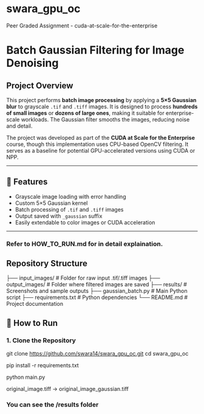# swara_gpu_oc
Peer Graded Assignment - cuda-at-scale-for-the-enterprise

# Batch Gaussian Filtering for Image Denoising

## Project Overview

This project performs **batch image processing** by applying a **5×5 Gaussian blur** to grayscale `.tif` and `.tiff` images. It is designed to process **hundreds of small images** or **dozens of large ones**, making it suitable for enterprise-scale workloads. The Gaussian filter smooths the images, reducing noise and detail.

The project was developed as part of the **CUDA at Scale for the Enterprise** course, though this implementation uses CPU-based OpenCV filtering. It serves as a baseline for potential GPU-accelerated versions using CUDA or NPP.

---

## 🚀 Features

- Grayscale image loading with error handling
- Custom 5×5 Gaussian kernel
- Batch processing of `.tif` and `.tiff` images
- Output saved with `_gaussian` suffix
- Easily extendable to color images or CUDA acceleration

---

### Refer to HOW_TO_RUN.md for in detail explaination.

## Repository Structure

├── input_images/ # Folder for raw input .tif/.tiff images
├── output_images/ # Folder where filtered images are saved
├── results/ # Screenshots and sample outputs
├── gaussian_batch.py # Main Python script
├── requirements.txt # Python dependencies
└── README.md # Project documentation

## 🔧 How to Run

### 1. Clone the Repository

git clone https://github.com/swara14/swara_gpu_oc.git
cd swara_gpu_oc

pip install -r requirements.txt

python main.py

original_image.tiff → original_image_gaussian.tiff

### You can see the /results folder

